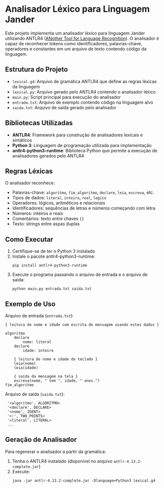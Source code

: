 # Analisador Léxico para Linguagem Jander

Este projeto implementa um analisador léxico para linguagem Jander utilizando ANTLR4 ([ANother Tool for Language Recognition](https://www.antlr.org/)). O analisador é capaz de reconhecer tokens como identificadores, palavras-chave, operadores e constantes em um arquivo de texto contendo código da linguagem.

## Estrutura do Projeto

- `lexical.g4`: Arquivo de gramática ANTLR4 que define as regras léxicas da linguagem
- `lexical.py`: Arquivo gerado pelo ANTLR4 contendo o analisador léxico
- `main.py`: Script principal para execução do analisador
- `entrada.txt`: Arquivo de exemplo contendo código na linguagem alvo
- `saida.txt`: Arquivo de saída gerado pelo analisador

## Bibliotecas Utilizadas

- **ANTLR4**: Framework para construção de analisadores lexicais e sintáticos
- **Python 3**: Linguagem de programação utilizada para implementação
- **antlr4-python3-runtime**: Biblioteca Python que permite a execução de analisadores gerados pelo ANTLR4

## Regras Léxicas

O analisador reconhece:

- Palavras-chave: `algoritmo`, `fim_algoritmo`, `declare`, `leia`, `escreva`, etc.
- Tipos de dados: `literal`, `inteiro`, `real`, `logico`
- Operadores: lógicos, aritméticos e relacionais
- Identificadores: sequências de letras e números começando com letra
- Números: inteiros e reais
- Comentários: texto entre chaves `{}`
- Texto: strings entre aspas duplas

## Como Executar

1. Certifique-se de ter o Python 3 instalado
2. Instale o pacote antlr4-python3-runtime:
   ```
   pip install antlr4-python3-runtime
   ```
3. Execute o programa passando o arquivo de entrada e o arquivo de saída:
   ```
   python main.py entrada.txt saida.txt
   ```

## Exemplo de Uso

Arquivo de entrada (`entrada.txt`):

```
{ leitura de nome e idade com escrita de mensagem usando estes dados }

algoritmo
	declare
		nome: literal
	declare
		idade: inteiro

	{ leitura de nome e idade do teclado }
	leia(nome)
	leia(idade)

	{ saída da mensagem na tela }
	escreva(nome, " tem ", idade, " anos.")
fim_algoritmo
```

Arquivo de saída (`saida.txt`):

```
 '<algoritmo', ALGORITMO>
 '<declare', DECLARE>
 '<nome', IDENT>
 '<:', TWO_POINTS>
 '<literal', LITERAL>
 ...
```

## Geração de Analisador

Para regenerar o analisador a partir da gramática:

1. Tenha o ANTLR4 instalado (disponível no arquivo `antlr-4.13.2-complete.jar`)
2. Execute:
   ```
   java -jar antlr-4.13.2-complete.jar -Dlanguage=Python3 lexical.g4
   ```
